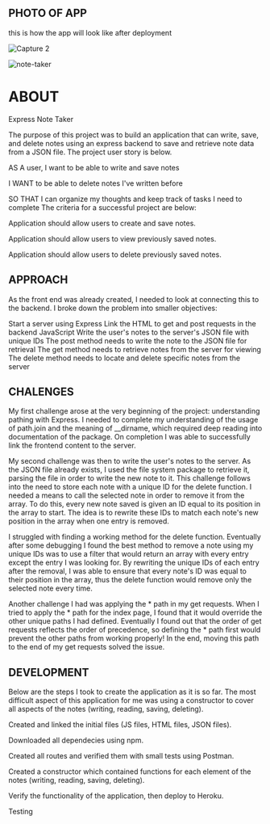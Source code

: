 ## PHOTO OF APP

this is how the app will look like after deployment

![Capture 2](https://user-images.githubusercontent.com/71171928/103551427-9d931100-4eaa-11eb-883f-8044b3a3fe43.PNG)


![note-taker](https://user-images.githubusercontent.com/71171928/103551443-a1bf2e80-4eaa-11eb-963a-dbd28e18606b.PNG)



# ABOUT

Express Note Taker

The purpose of this project was to build an application that can write, save, and delete notes using an express backend to save and retrieve note data from a JSON file. The project user story is below.

AS A user, I want to be able to write and save notes

I WANT to be able to delete notes I've written before

SO THAT I can organize my thoughts and keep track of tasks I need to complete
The criteria for a successful project are below:

Application should allow users to create and save notes.

Application should allow users to view previously saved notes.

Application should allow users to delete previously saved notes.





  ## APPROACH
  As the front end was already created, I needed to look at connecting this to the backend. I broke down the problem into smaller objectives:

Start a server using Express
Link the HTML to get and post requests in the backend JavaScript
Write the user's notes to the server's JSON file with unique IDs
The post method needs to write the note to the JSON file for retrieval
The get method needs to retrieve notes from the server for viewing
The delete method needs to locate and delete specific notes from the server

## CHALENGES

 My first challenge arose at the very beginning of the project: understanding pathing with Express. I needed to complete my understanding of the usage of path.join and the meaning of __dirname, which required deep reading into documentation of the package. On completion I was able to successfully link the frontend content to the server.

My second challenge was then to write the user's notes to the server. As the JSON file already exists, I used the file system package to retrieve it, parsing the file in order to write the new note to it. This challenge follows into the need to store each note with a unique ID for the delete function. I needed a means to call the selected note in order to remove it from the array. To do this, every new note saved is given an ID equal to its position in the array to start. The idea is to rewrite these IDs to match each note's new position in the array when one entry is removed.

I struggled with finding a working method for the delete function. Eventually after some debugging I found the best method to remove a note using my unique IDs was to use a filter that would return an array with every entry except the entry I was looking for. By rewriting the unique IDs of each entry after the removal, I was able to ensure that every note's ID was equal to their position in the array, thus the delete function would remove only the selected note every time.

Another challenge I had was applying the * path in my get requests. When I tried to apply the * path for the index page, I found that it would override the other unique paths I had defined. Eventually I found out that the order of get requests reflects the order of precedence, so defining the * path first would prevent the other paths from working properly! In the end, moving this path to the end of my get requests solved the issue.


## DEVELOPMENT

Below are the steps I took to create the application as it is so far. The most difficult aspect of this application for me was using a constructor to cover all aspects of the notes (writing, reading, saving, deleting).

Created and linked the initial files (JS files, HTML files, JSON files).

Downloaded all dependecies using npm.

Created all routes and verified them with small tests using Postman.

Created a constructor which contained functions for each element of the notes (writing, reading, saving, deleting).

Verify the functionality of the application, then deploy to Heroku.

Testing
